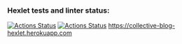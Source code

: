 ### Hexlet tests and linter status:
[![Actions Status](https://github.com/PIechik/rails-project-lvl2/workflows/hexlet-check/badge.svg)](https://github.com/PIechik/rails-project-lvl2/actions)
[![Actions Status](https://github.com/PIechik/rails-project-lvl2/workflows/test-lint/badge.svg)](https://github.com/PIechik/rails-project-lvl2/actions)
https://collective-blog-hexlet.herokuapp.com